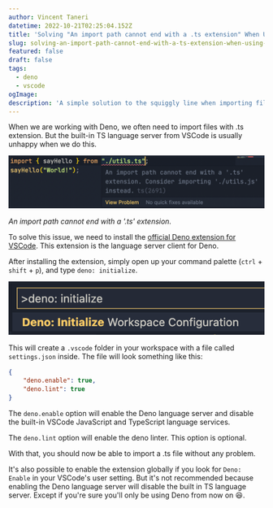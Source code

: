 ```yaml
---
author: Vincent Taneri
datetime: 2022-10-21T02:25:04.152Z
title: 'Solving "An import path cannot end with a .ts extension" When Using Deno With VSCode'
slug: solving-an-import-path-cannot-end-with-a-ts-extension-when-using-deno-with-vscode
featured: false
draft: false
tags:
  - deno
  - vscode
ogImage:
description: 'A simple solution to the squiggly line when importing files with .ts extension in Deno VSCode.'
---
```


When we are working with Deno, we often need to import files with .ts extension. But the built-in TS language server from VSCode is usually unhappy when we do this.

![Error message when importing a .ts file](./assets/error.png)

_An import path cannot end with a '.ts' extension._

To solve this issue, we need to install the [official Deno extension for VSCode](https://marketplace.visualstudio.com/items?itemName=denoland.vscode-deno). This extension is the language server client for Deno.

After installing the extension, simply open up your command palette (`ctrl` + `shift` + `p`), and type `deno: initialize`.

![Deno initialize](./assets/denoinitialize.png)

This will create a `.vscode` folder in your workspace with a file called `settings.json` inside. The file will look something like this:

```json
{
	"deno.enable": true,
	"deno.lint": true
}
```

The `deno.enable` option will enable the Deno language server and disable the built-in VSCode JavaScript and TypeScript language services.

The `deno.lint` option will enable the deno linter. This option is optional.

With that, you should now be able to import a .ts file without any problem.

It's also possible to enable the extension globally if you look for `Deno: Enable` in your VSCode's user setting. But it's not recommended because enabling the Deno language server will disable the built in TS language server. Except if you're sure you'll only be using Deno from now on 😆.
